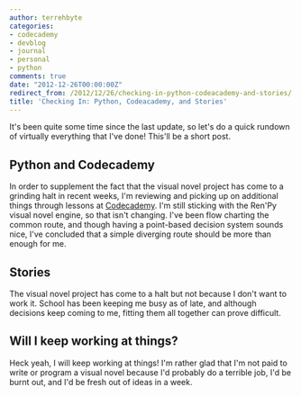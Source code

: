 ```yaml
---
author: terrehbyte
categories:
- codecademy
- devblog
- journal
- personal
- python
comments: true
date: "2012-12-26T00:00:00Z"
redirect_from: /2012/12/26/checking-in-python-codeacademy-and-stories/
title: 'Checking In: Python, Codeacademy, and Stories'
---
```


It's been quite some time since the last update, so let's do a quick rundown of
virtually everything that I've done! This'll be a short post.  

## Python and Codecademy  

In order to supplement the fact that the visual novel project has come to a
grinding halt in recent weeks, I'm reviewing and picking up on additional things
through lessons at [Codecademy](http://www.codecademy.com/). I'm still sticking
with the Ren'Py visual novel engine, so that isn't changing. I've been flow
charting the common route, and though having a point-based decision system
sounds nice, I've concluded that a simple diverging route should be more than
enough for me.  

## Stories  

The visual novel project has come to a halt but not because I don't want to work
it. School has been keeping me busy as of late, and although decisions keep
coming to me, fitting them all together can prove difficult.  

## Will I keep working at things?  

Heck yeah, I will keep working at things! I'm rather glad that I'm not paid to
write or program a visual novel because I'd probably do a terrible job, I'd be
burnt out, and I'd be fresh out of ideas in a week.  

